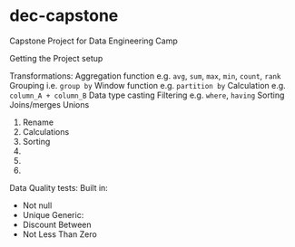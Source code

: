 # dec-capstone
Capstone Project for Data Engineering Camp

Getting the Project setup


Transformations:
Aggregation function e.g. `avg`, `sum`, `max`, `min`, `count`, `rank`
Grouping i.e. `group by`
Window function e.g. `partition by`
Calculation e.g. `column_A + column_B`
Data type casting
Filtering e.g. `where`, `having`
Sorting
Joins/merges
Unions

1. Rename
2. Calculations
3. Sorting
4. 
5. 
7. 

Data Quality tests:
Built in:
- Not null
- Unique
Generic:
- Discount Between
- Not Less Than Zero
